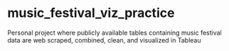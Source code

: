# music_festival_viz_practice
Personal project where publicly available tables containing music festival data are web scraped, combined, clean, and visualized in Tableau
